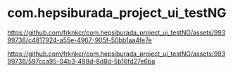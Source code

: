 # com.hepsiburada_project_ui_testNG



https://github.com/frknkcr/com.hepsiburada_project_ui_testNG/assets/99399738/c4817924-a55e-4967-905f-50bb1aa4fe7e



https://github.com/frknkcr/com.hepsiburada_project_ui_testNG/assets/99399738/597cca95-04b3-498d-8d8d-5b16fd27e6ba


